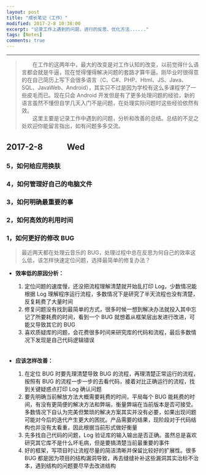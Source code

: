 ```yaml
---
layout: post
title: "成长笔记（工作）"
modified: 2017-2-8 10:38:00
excerpt: "记录工作上遇到的问题，进行的反思、优化方法......"
tags: [Notes]
comments: true
---
```


----------

> 　　在工作的这两年中，最大的改变是对工作认知的改变，以前觉得什么语言都会就是牛逼，现在觉得懂得解决问题的套路才算牛逼。刚毕业时很得意的在自己简历上写下会很多语言（C、C#、PHP、Html、JS、Java、SQL、JavaWeb、Android），其实只不过是因为学校有这么多课程学了一些皮毛而已。现在只会 Android 开发但是有了更多处理问题的经验，新的语言虽然不懂但自学几天入门不是问题，在处理实际问题时这些经验依然有效。   
> 　　这里主要是记录工作中遇到的问题，分析和改善的总结。总结的不足之处欢迎你能留言指出，如有问题多多交流。


## 2017-2-8　　　Wed

### 5，如何给应用换肤

### 4，如何管理好自己的电脑文件

### 3，如何明确最重要的事

### 2，如何高效的利用时间

### 1，如何更好的修改 BUG   

> 最近两天都在处理云音乐的 BUG，处理过程中总在反思为何自己的效率这么低，该怎样快速定位问题，选择最简单的修复办法？   

- **效率低的原因分析：**   
	1. 定位问题的速度慢，还没把流程理解清楚就开始乱打印 Log，少数情况能根据 Log 理解程序运行流程，多数情况下是研究了半天流程也没有清楚，反复耗费了大量时间   
	2. 修复问题没有找到最简单的方式，很多时候一想到解决办法就投入其中忘记了所要耗费的时间，看到一个 BUG 就想着从框架层出发进行改进，可能又导致其它的 BUG   
	3. 喜欢质疑库的问题，会花费很多时间来研究库的代码和流程，最后多数情况下发现是自己代码逻辑错误   
 　　　

- **应该怎样改善：**   
	1. 在定位 BUG 时要先理清楚导致 BUG 的流程，再理清楚正常运行的流程，按照有 BUG 的流程一步一步的去看代码，接着对比正确运行的流程，找到关键疑惑点打印 Log 确认问题   
	2. 要先明确当前解放方法大概需要耗费的时间，平局每个 BUG 能耗费的时间，有没有更简便的解决方法和弊端，衡量弊端在当前版本是否可接受。多数情况下自认为完美但繁琐的解决方案其实并没有必要，如果出现问题可能对今后的迭代产生更大的困扰。产品需要的结果，现阶段对于代码结构也并没有太看重，因此根据当前形式做好衡量   
	3. 先多找自己代码的问题，Log 验证库的输入输出是否正确。虽然总是喜欢研究其它库不是什么坏毛病，但是要搞清楚当前最重要的事件   
	4. 好的框架，写项目时让流程尽量的简洁清晰并保留比较好的扩展性。很多 BUG 都是因为项目的结构漏洞导致，再去缝缝补补这些漏洞其实治标不治本，遇到结构的问题要尽早去改进结构



